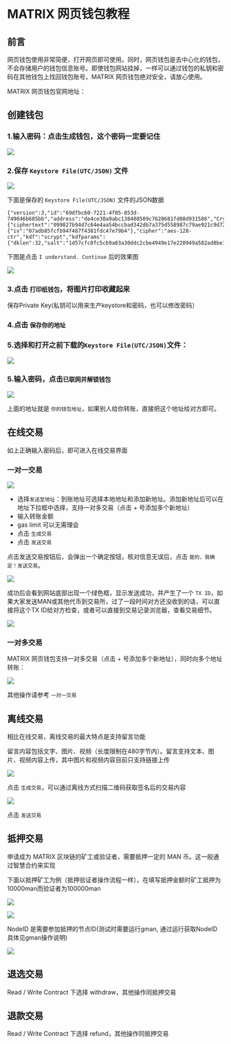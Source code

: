 # MATRIX 网页钱包教程

## 前言

网页钱包使用非常简便，打开网页即可使用。同时，网页钱包是去中心化的钱包，不会存储用户的钱包信息账号。即使钱包网站挂掉，一样可以通过钱包的私钥和密码在其他钱包上找回钱包账号，MATRIX 网页钱包绝对安全，请放心使用。


MATRIX 网页钱包官网地址：


## 创建钱包

### 1.输入密码：点击生成钱包，这个密码一定要记住

![](https://i.imgur.com/yoUiXqL.png)

### 2.保存 `Keystore File(UTC/JSON)` 文件

![](https://i.imgur.com/3W1W9K7.png)

下面是保存的 `Keystore File(UTC/JSON)` 文件的JSON数据

    {"version":3,"id":"69dfbc60-7221-4f05-853d-749046b685bb","address":"de4ce30a9abc138408509c7628681fd08d931586","Crypto":{"ciphertext":"099827b94d7c64e4aa54bccbad342db7a375d558987c79ae921c9d7223b44bdc","cipherparams":{"iv":"07adb85fcfb94f487f4381fdc47e79b4"},"cipher":"aes-128-ctr","kdf":"scrypt","kdfparams":{"dklen":32,"salt":"1d57cfc8fc5cb9a03a30ddc2cbe4949e17e220949a582ad8be10b41c02be9021","n":8192,"r":8,"p":1},"mac":"c85427a2d62b10d24647e06d2cda99c5576828d655a3d4382c49fa478fafebbb"}}


下图是点击 `I understand. Continue` 后的效果图

![](https://i.imgur.com/PPyeNyt.png)

### 3.点击 `打印纸钱包`，将图片打印收藏起来

保存Private Key(私钥可以用来生产keystore和密码，也可以修改密码）

### 4.点击 `保存你的地址`


### 5.选择和打开之前下载的`Keystore File(UTC/JSON)`文件：

![](https://i.imgur.com/WX3cmYS.png)

### 5.输入密码，点击`已联网并解锁钱包`

![](https://i.imgur.com/RnKdeDW.png)

上面的地址就是 `你的钱包地址`，如果别人给你转账，直接把这个地址给对方即可。


## 在线交易

如上正确输入密码后，即可进入在线交易界面

### 一对一交易

![](https://i.imgur.com/kSeset4.png)

- 选择`发送至地址`：到账地址可选择本地地址和添加新地址。添加新地址后可以在地址下拉框中选择，支持一对多交易（点击 + 号添加多个新地址）
- 输入转账金额
- gas limit 可以无需理会
- 点击 `生成交易`
- 点击 `发送交易`

点击发送交易按钮后，会弹出一个确定按钮，核对信息无误后，点击 `是的，我确定！发送交易`。

![](https://i.imgur.com/8PuKoi8.png)


成功后会看到网站底部出现一个绿色框，显示发送成功，并产生了一个 `TX ID`，如果大家发送MAN或其他代币到交易所，过了一段时间对方还没收到的话，可以直接将这个TX ID给对方检查，或者可以直接到交易记录浏览器，查看交易细节。

![](https://i.imgur.com/JAaBJsY.png)


### 一对多交易
MATRIX 网页钱包支持一对多交易（点击 + 号添加多个新地址），同时向多个地址转账：

![](https://i.imgur.com/ErmUgEL.png)

其他操作请参考 `一对一交易`

## 离线交易

相比在线交易，离线交易的最大特点是支持留言功能

留言内容包括文字、图片、视频（长度限制在480字节内）。留言支持文本、图片、视频内容上传，其中图片和视频内容目前只支持链接上传


![](https://i.imgur.com/iS00SGl.png)


点击 `生成交易`，可以通过离线方式扫描二维码获取签名后的交易内容

![](https://i.imgur.com/nWsRd9f.png)

点击 `发送交易`


## 抵押交易

申请成为 MATRIX 区块链的矿工或验证者，需要抵押一定的 MAN 币。这一般通过智慧合约来实现


下面以抵押矿工为例（抵押验证者操作流程一样），在填写抵押金额时矿工抵押为10000man而验证者为100000man


![](https://i.imgur.com/mH2GmJh.png)

![](https://i.imgur.com/jWYD4M3.png)


NodeID 是需要参加抵押的节点ID(测试时需要运行gman, 通过运行获取NodeID 具体见gman操作说明)

![](https://i.imgur.com/BL3VTgp.png)

## 退选交易

Read / Write Contract 下选择 withdraw，其他操作同抵押交易

## 退款交易

Read / Write Contract 下选择 refund，其他操作同抵押交易